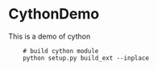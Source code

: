 # CythonDemo
This is a demo of cython


```
    # build cython module
    python setup.py build_ext --inplace
```